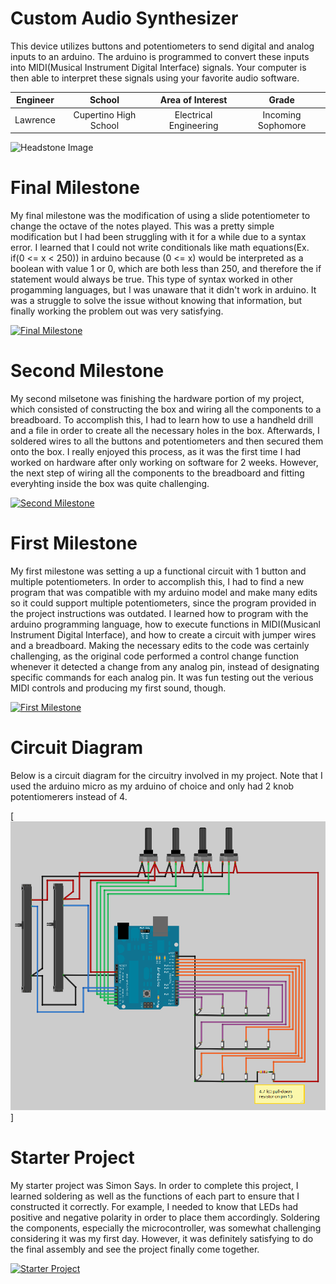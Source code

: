 ﻿# Custom Audio Synthesizer
This device utilizes buttons and potentiometers to send digital and analog inputs to an arduino. The arduino is programmed to convert these inputs into MIDI(Musical Instrument Digital Interface) signals. Your computer is then able to interpret these signals using your favorite audio software.

| **Engineer** | **School** | **Area of Interest** | **Grade** |
|:--:|:--:|:--:|:--:|
| Lawrence | Cupertino High School | Electrical Engineering | Incoming Sophomore

![Headstone Image](https://lh3.googleusercontent.com/pw/AM-JKLWnYIfiMCrzhEexiC3B2EEer0BGVDTiks_QQd0Zyyy9Psq_ozUOEsBgSgJYAcShyENWfNOVctX_ONRWoCizGWyJKkC3TQB5bZFOFmDW8A2pqlZgV1c52TIlhpcvTy-RLyLoDBID8I_iC3Sy7uwdK8s=w1230-h1640-no?authuser=0)
  
# Final Milestone
My final milestone was the modification of using a slide potentiometer to change the octave of the notes played. This was a pretty simple modification but I had been struggling with it for a while due to a syntax error. I learned that I could not write conditionals like math equations(Ex. if(0 <= x < 250)) in arduino because (0 <= x) would be interpreted as a boolean with value 1 or 0, which are both less than 250, and therefore the if statement would always be true. This type of syntax worked in other progamming languages, but I was unaware that it didn't work in arduino. It was a struggle to solve the issue without knowing that information, but finally working the problem out was very satisfying.

[![Final Milestone](https://img.youtube.com/vi/tV5cgRTGr7Q/maxresdefault.jpg )](https://www.youtube.com/watch?v=tV5cgRTGr7Q "Final Milestone")

# Second Milestone
My second milsetone was finishing the hardware portion of my project, which consisted of constructing the box and wiring all the components to a breadboard. To accomplish this, I had to learn how to use a handheld drill and a file in order to create all the necessary holes in the box. Afterwards, I soldered wires to all the buttons and potentiometers and then secured them onto the box. I really enjoyed this process, as it was the first time I had worked on hardware after only working on software for 2 weeks. However, the next step of wiring all the components to the breadboard and fitting everyhting inside the box was quite challenging.

[![Second Milestone](https://img.youtube.com/vi/sewwkrGGfmg/maxresdefault.jpg)](https://www.youtube.com/watch?v=sewwkrGGfmg "Second Milestone")

# First Milestone
My first milestone was setting a up a functional circuit with 1 button and multiple potentiometers. In order to accomplish this, I had to find a new program that was compatible with my arduino model and make many edits so it could support multiple potentiometers, since the program provided in the project instructions was outdated. I learned how to program with the arduino programming language, how to execute functions in MIDI(Musicanl Instrument Digital Interface), and how to create a circuit with jumper wires and a breadboard. Making the necessary edits to the code was certainly challenging, as the original code performed a control change function whenever it detected a change from any analog pin, instead of designating specific commands for each analog pin. It was fun testing out the verious MIDI controls and producing my first sound, though.

[![First Milestone](https://img.youtube.com/vi/HvIb2GSrOdo/maxresdefault.jpg)](https://www.youtube.com/watch?v=HvIb2GSrOdo "First Milestone")

# Circuit Diagram
Below is a circuit diagram for the circuitry involved in my project. Note that I used the arduino micro as my arduino of choice and only had 2 knob potentiomerers instead of 4.

[![Circuit Diagram](https://raw.githubusercontent.com/BlueStamp-Engineering-2022/Lawrence_BSE_Project/gh-pages/MIDI%20Controller%20Circuit%20Diagram.png)]

# Starter Project
My starter project was Simon Says. In order to complete this project, I learned soldering as well as the functions of each part to ensure that I constructed it correctly. For example, I needed to know that LEDs had positive and negative polarity in order to place them accordingly. Soldering the components, especially the microcontroller, was somewhat challenging considering it was my first day. However, it was definitely satisfying to do the final assembly and see the project finally come together.

[![Starter Project](https://img.youtube.com/vi/-b-rGRhXx58/maxresdefault.jpg)](https://www.youtube.com/watch?v=-b-rGRhXx58 "Starter Project")
